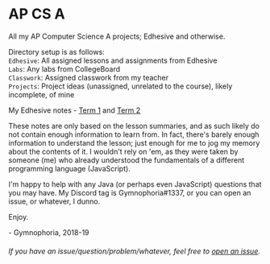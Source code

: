 # AP CS A
All my AP Computer Science A projects; Edhesive and otherwise.

Directory setup is as follows:  
`Edhesive`: All assigned lessons and assignments from Edhesive  
`Labs`: Any labs from CollegeBoard  
`Classwork`: Assigned classwork from my teacher  
`Projects`: Project ideas (unassigned, unrelated to the course), likely incomplete, of mine

My Edhesive notes - 
[Term 1](https://docs.google.com/document/d/1M6Rls4UQYV9ClJXALKBT052FmIh1V8FyzfhAzY3juFg/edit?usp=sharing)
and [Term 2](https://docs.google.com/document/d/1-3BIyxFoaHIHK9gwf9uO1_WD_g7jn5UNbkiUr42U90w/edit?usp=sharing)

These notes are only based on the lesson summaries, and as such likely do not contain enough information to learn from. In fact, there's barely enough information to understand the lesson; just enough for me to jog my memory about the contents of it. I wouldn't rely on 'em, as they were taken by someone (me) who already understood the fundamentals of a different programming language (JavaScript).

I'm happy to help with any Java (or perhaps even JavaScript) questions that you may have. My Discord tag is Gymnophoria#1337, or you can open an issue, or whatever, I dunno.

Enjoy.

 \- Gymnophoria, 2018-19

###### If you have an issue/question/problem/whatever, feel free to [open an issue](https://github.com/Gymnophoria/APCS/issues).
